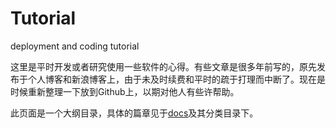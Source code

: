 # Tutorial
deployment and coding tutorial

这里是平时开发或者研究使用一些软件的心得。有些文章是很多年前写的，原先发布于个人博客和新浪博客上，由于未及时续费和平时的疏于打理而中断了。现在是时候重新整理一下放到Github上，以期对他人有些许帮助。

此页面是一个大纲目录，具体的篇章见于[docs](https://github.com/MacIt/tutorial/tree/master/docs)及其分类目录下。